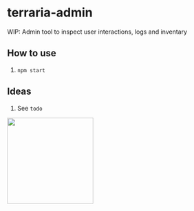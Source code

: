 # terraria-admin
WIP: Admin tool to inspect user interactions, logs and inventary

## How to use
1. `npm start` 


## Ideas
1. See `todo`

<img src="https://images-wixmp-ed30a86b8c4ca887773594c2.wixmp.com/f/46b63d3c-ae67-464c-9a37-670829b2a157/daaq4iz-f21c14b3-ff8d-48b5-a95f-2fc64938156b.png/v1/fill/w_512,h_512,strp/terraria___icon_by_blagoicons_daaq4iz-fullview.png?token=eyJ0eXAiOiJKV1QiLCJhbGciOiJIUzI1NiJ9.eyJzdWIiOiJ1cm46YXBwOjdlMGQxODg5ODIyNjQzNzNhNWYwZDQxNWVhMGQyNmUwIiwiaXNzIjoidXJuOmFwcDo3ZTBkMTg4OTgyMjY0MzczYTVmMGQ0MTVlYTBkMjZlMCIsIm9iaiI6W1t7ImhlaWdodCI6Ijw9NTEyIiwicGF0aCI6IlwvZlwvNDZiNjNkM2MtYWU2Ny00NjRjLTlhMzctNjcwODI5YjJhMTU3XC9kYWFxNGl6LWYyMWMxNGIzLWZmOGQtNDhiNS1hOTVmLTJmYzY0OTM4MTU2Yi5wbmciLCJ3aWR0aCI6Ijw9NTEyIn1dXSwiYXVkIjpbInVybjpzZXJ2aWNlOmltYWdlLm9wZXJhdGlvbnMiXX0.UWbat40YjHyvKbQzMdyyTXYktA7eaN0GdCElJfX99po" width="200px"/>